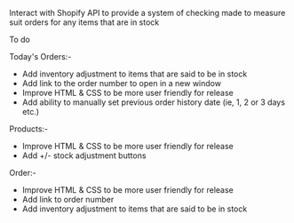 Interact with Shopify API to provide a system of checking made to measure suit orders for any items that are in stock

To do

Today's Orders:-
 - Add inventory adjustment to items that are said to be in stock
 - Add link to the order number to open in a new window
 - Improve HTML & CSS to be more user friendly for release
 - Add ability to manually set previous order history date (ie, 1, 2 or 3 days etc.)
 
 Products:-
  - Improve HTML & CSS to be more user friendly for release
  - Add +/- stock adjustment buttons
  
  Order:-
   - Improve HTML & CSS to be more user friendly for release
   - Add link to order number
   - Add inventory adjustment to items that are said to be in stock